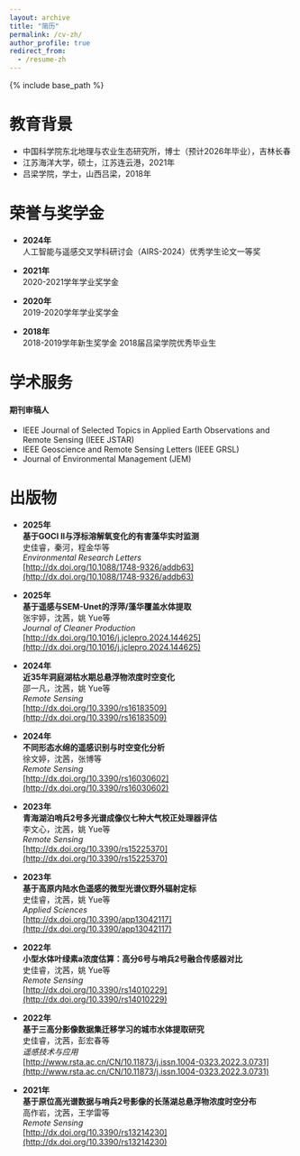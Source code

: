 ```yaml
---
layout: archive
title: "简历"
permalink: /cv-zh/
author_profile: true
redirect_from:
  - /resume-zh
---
```


{% include base_path %}

教育背景
======
* 中国科学院东北地理与农业生态研究所，博士（预计2026年毕业），吉林长春
* 江苏海洋大学，硕士，江苏连云港，2021年
* 吕梁学院，学士，山西吕梁，2018年

荣誉与奖学金
======
- **2024年**  
  人工智能与遥感交叉学科研讨会（AIRS-2024）优秀学生论文一等奖

- **2021年**  
  2020-2021学年学业奖学金

- **2020年**  
  2019-2020学年学业奖学金

- **2018年**  
  2018-2019学年新生奖学金
  2018届吕梁学院优秀毕业生

学术服务
======
#### 期刊审稿人
* IEEE Journal of Selected Topics in Applied Earth Observations and Remote Sensing (IEEE JSTAR)
* IEEE Geoscience and Remote Sensing Letters (IEEE GRSL)
* Journal of Environmental Management (JEM)

出版物
======
- **2025年**  
  **基于GOCI II与浮标溶解氧变化的有害藻华实时监测**  
  史佳睿，秦河，程金华等  
  *Environmental Research Letters*  
  [http://dx.doi.org/10.1088/1748-9326/addb63](http://dx.doi.org/10.1088/1748-9326/addb63)

- **2025年**  
  **基于遥感与SEM-Unet的浮萍/藻华覆盖水体提取**  
  张宇婷，沈茜，姚 Yue等  
  *Journal of Cleaner Production*  
  [http://dx.doi.org/10.1016/j.jclepro.2024.144625](http://dx.doi.org/10.1016/j.jclepro.2024.144625)

- **2024年**  
  **近35年洞庭湖枯水期总悬浮物浓度时空变化**  
  邵一凡，沈茜，姚 Yue等  
  *Remote Sensing*  
  [http://dx.doi.org/10.3390/rs16183509](http://dx.doi.org/10.3390/rs16183509)

- **2024年**  
  **不同形态水绵的遥感识别与时空变化分析**  
  徐文婷，沈茜，张博等  
  *Remote Sensing*  
  [http://dx.doi.org/10.3390/rs16030602](http://dx.doi.org/10.3390/rs16030602)

- **2023年**  
  **青海湖泊哨兵2号多光谱成像仪七种大气校正处理器评估**  
  李文心，沈茜，姚 Yue等  
  *Remote Sensing*  
  [http://dx.doi.org/10.3390/rs15225370](http://dx.doi.org/10.3390/rs15225370)

- **2023年**  
  **基于高原内陆水色遥感的微型光谱仪野外辐射定标**  
  史佳睿，沈茜，姚 Yue等  
  *Applied Sciences*  
  [http://dx.doi.org/10.3390/app13042117](http://dx.doi.org/10.3390/app13042117)

- **2022年**  
  **小型水体叶绿素a浓度估算：高分6号与哨兵2号融合传感器对比**  
  史佳睿，沈茜，姚 Yue等  
  *Remote Sensing*  
  [http://dx.doi.org/10.3390/rs14010229](http://dx.doi.org/10.3390/rs14010229)

- **2022年**  
  **基于三高分影像数据集迁移学习的城市水体提取研究**  
  史佳睿，沈茜，彭宏春等  
  *遥感技术与应用*  
  [http://www.rsta.ac.cn/CN/10.11873/j.issn.1004-0323.2022.3.0731](http://www.rsta.ac.cn/CN/10.11873/j.issn.1004-0323.2022.3.0731)

- **2021年**  
  **基于原位高光谱数据与哨兵2号影像的长荡湖总悬浮物浓度时空分布**  
  高作岩，沈茜，王学雷等  
  *Remote Sensing*  
  [http://dx.doi.org/10.3390/rs13214230](http://dx.doi.org/10.3390/rs13214230)